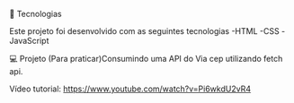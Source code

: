 🚀 Tecnologias

Este projeto foi desenvolvido com as seguintes tecnologias
-HTML
-CSS
-JavaScript


💻 Projeto
(Para praticar)Consumindo uma API do Via cep utilizando fetch api.


Vídeo tutorial:
https://www.youtube.com/watch?v=Pi6wkdU2vR4